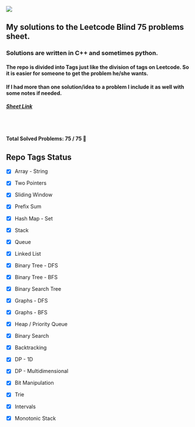 <img src = "https://assets.leetcode.com/users/images/31aa587d-3c2b-4c86-8b6c-119df48acf26_1709054297.567287.png">

## My solutions to the Leetcode Blind 75 problems sheet.

### Solutions are written in C++ and sometimes python. 
#### The repo is divided into Tags just like the division of tags on Leetcode. So it is easier for someone to get the problem he/she wants. 
#### If I had more than one solution/idea to a problem I include it as well with some notes if needed. 
##### [Sheet Link](https://leetcode.com/studyplan/leetcode-75/)

<br>
<br>

<b> Total Solved Problems: 75 / 75 🎉 </b>

## Repo Tags Status


- [X] Array - String
- [x] Two Pointers
- [X] Sliding Window
- [X] Prefix Sum
- [X] Hash Map - Set
- [X] Stack
- [X] Queue
- [X] Linked List
- [X] Binary Tree - DFS
- [X] Binary Tree - BFS
- [X] Binary Search Tree
- [X] Graphs - DFS
- [X] Graphs - BFS
- [X] Heap / Priority Queue
- [X] Binary Search
- [X] Backtracking
- [X] DP - 1D
- [X] DP - Multidimensional
- [X] Bit Manipulation
- [X] Trie
- [X] Intervals
- [X] Monotonic Stack


